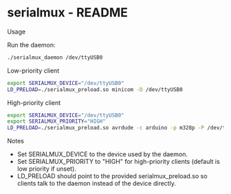 # serialmux - README

Usage

Run the daemon:

```sh
./serialmux_daemon /dev/ttyUSB0
```

Low-priority client

```sh
export SERIALMUX_DEVICE="/dev/ttyUSB0"
LD_PRELOAD=./serialmux_preload.so minicom -D /dev/ttyUSB0
```

High-priority client

```sh
export SERIALMUX_DEVICE="/dev/ttyUSB0"
export SERIALMUX_PRIORITY="HIGH"
LD_PRELOAD=./serialmux_preload.so avrdude -c arduino -p m328p -P /dev/ttyUSB0 ...
```

Notes

- Set SERIALMUX_DEVICE to the device used by the daemon.
- Set SERIALMUX_PRIORITY to "HIGH" for high-priority clients (default is low priority if unset).
- LD_PRELOAD should point to the provided serialmux_preload.so so clients talk to the daemon instead of the device directly.


